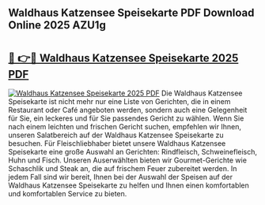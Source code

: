 ## Waldhaus Katzensee Speisekarte PDF Download Online 2025 AZU1g

# <h2><a href="http://gcddvbm.nevu.top/?p=Waldhaus+Katzensee+Speisekarte">🔗 👉🔴 Waldhaus Katzensee Speisekarte 2025 PDF</a></h2>

[![Waldhaus Katzensee Speisekarte 2025 PDF](https://i.imgur.com/dBaPXMq.png)](http://gcddvbm.nevu.top/?p=Waldhaus+Katzensee+Speisekarte)
Die Waldhaus Katzensee Speisekarte ist nicht mehr nur eine Liste von Gerichten, die in einem Restaurant oder Café angeboten werden, sondern auch eine Gelegenheit für Sie, ein leckeres und für Sie passendes Gericht zu wählen. Wenn Sie nach einem leichten und frischen Gericht suchen, empfehlen wir Ihnen, unseren Salatbereich auf der Waldhaus Katzensee Speisekarte zu besuchen. Für Fleischliebhaber bietet unsere Waldhaus Katzensee Speisekarte eine große Auswahl an Gerichten: Rindfleisch, Schweinefleisch, Huhn und Fisch. Unseren Auserwählten bieten wir Gourmet-Gerichte wie Schaschlik und Steak an, die auf frischem Feuer zubereitet werden. In jedem Fall sind wir bereit, Ihnen bei der Auswahl der Speisen auf der Waldhaus Katzensee Speisekarte zu helfen und Ihnen einen komfortablen und komfortablen Service zu bieten.
